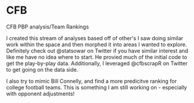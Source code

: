 # CFB
CFB PBP analysis/Team Rankings

I created this stream of analyses based off of other's I saw doing similar work within the space and then morphed it into areas I wanted to explore. Definitely check out @statsowar on Twitter if you have similar interest and like me have no idea where to start. He provied much of the initial code to get the play-by-play data. Additionally, I leveraged @cfbscrapR on Twitter to get going on the data side.

I also try to mimic Bill Connelly, and find a more predicitve ranking for college football teams. This is something I am still working on - especially with opponent adjustments! 

